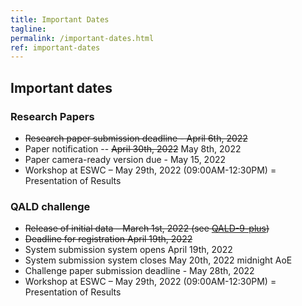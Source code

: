 ```yaml
---
title: Important Dates
tagline: 
permalink: /important-dates.html
ref: important-dates
---
```


## Important dates

### Research Papers

* <del>Research paper submission deadline - April 6th, 2022
* Paper notification -- <del> April 30th, 2022</del> May 8th, 2022
* Paper camera-ready version due - May 15, 2022
* Workshop at ESWC – May 29th, 2022 (09:00AM-12:30PM) = Presentation of Results
  
### QALD challenge

* <del> Release of initial data – March 1st, 2022 (see [QALD-9-plus](https://github.com/Perevalov/qald_9_plus)) 
* <del> Deadline for registration April 19th, 2022 </del>
* System submission system opens April 19th, 2022
* System submission system closes May 20th, 2022  midnight AoE
* Challenge paper submission deadline - May 28th, 2022
* Workshop at ESWC – May 29th, 2022 (09:00AM-12:30PM) = Presentation of Results
